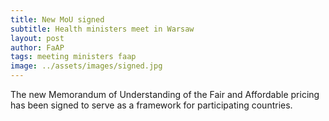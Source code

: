 ```yaml
---
title: New MoU signed
subtitle: Health ministers meet in Warsaw
layout: post
author: FaAP
tags: meeting ministers faap
image: ../assets/images/signed.jpg
---
```


The new Memorandum of Understanding of the Fair and Affordable pricing has been signed to serve as a framework for participating countries.
